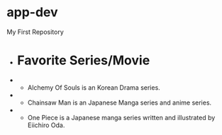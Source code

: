 # app-dev
My First Repository
+ # Favorite Series/Movie
+ - Alchemy Of Souls is an Korean Drama series.
+ - Chainsaw Man is an Japanese Manga series and anime series.
+ - One Piece is a Japanese manga series written and illustrated by Eiichiro Oda. 
